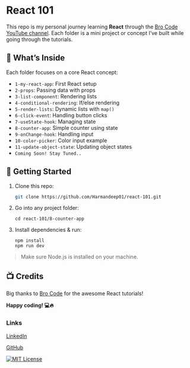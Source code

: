 # React 101

This repo is my personal journey learning **React** through the [Bro Code YouTube channel](https://www.youtube.com/@BroCodez). Each folder is a mini project or concept I’ve built while going through the tutorials.

## 🧠 What’s Inside

Each folder focuses on a core React concept:

- `1-my-react-app`: First React setup
- `2-props`: Passing data with props
- `3-list-component`: Rendering lists
- `4-conditional-rendering`: If/else rendering
- `5-render-lists`: Dynamic lists with `map()`
- `6-click-event`: Handling button clicks
- `7-useState-hook`: Managing state
- `8-counter-app`: Simple counter using state
- `9-onChange-hook`: Handling input
- `10-color-picker`: Color input example
- `11-update-object-state`: Updating object states
- `Coming Soon! Stay Tuned..`

## 🚀 Getting Started

1. Clone this repo:

   ```bash
   git clone https://github.com/Harmandeep01/react-101.git 
   ```
2. Go into any project folder:
    ```
    cd react-101/8-counter-app
    ```
3. Install dependencies & run:
    ```
    npm install
    npm run dev
    ```
> Make sure Node.js is installed on   your machine.

## 📺 Credits
Big thanks to [Bro Code](https://www.youtube.com/watch?v=CgkZ7MvWUAA&t=7243s) for the awesome React tutorials!

**Happy coding! 💻🔥**

### Links
[LinkedIn](https://www.linkedin.com/in/harmandeep01/)

[GitHub](https://github.com/Harmandeep01)

[![MIT License](https://img.shields.io/badge/License-MIT-green.svg)](/LICENSE)

